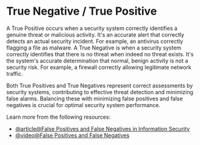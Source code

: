 # True Negative / True Positive

A True Positive occurs when a security system correctly identifies a genuine threat or malicious activity. It's an accurate alert that correctly detects an actual security incident. For example, an antivirus correctly flagging a file as malware. A True Negative is when a security system correctly identifies that there is no threat when indeed no threat exists. It's the system's accurate determination that normal, benign activity is not a security risk. For example, a firewall correctly allowing legitimate network traffic.

Both True Positives and True Negatives represent correct assessments by security systems, contributing to effective threat detection and minimizing false alarms. Balancing these with minimizing false positives and false negatives is crucial for optimal security system performance.

Learn more from the following resources:

- [@article@False Positives and False Negatives in Information Security](https://www.guardrails.io/blog/false-positives-and-false-negatives-in-information-security/)
- [@video@False Positives and False Negatives](https://www.youtube.com/watch?v=bUNBzMnfHLw)
